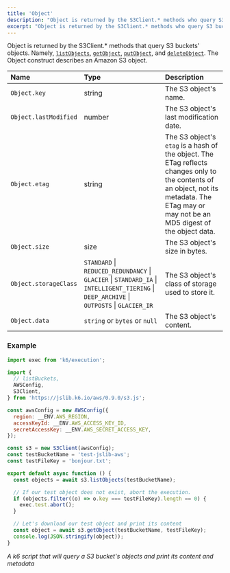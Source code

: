 ```yaml
---
title: 'Object'
description: "Object is returned by the S3Client.* methods who query S3 buckets' objects."
excerpt: "Object is returned by the S3Client.* methods who query S3 buckets' objects."
---
```


Object is returned by the S3Client.\* methods that query S3 buckets' objects. Namely, [`listObjects`](/javascript-api/jslib/aws/s3client/s3client-listobjects), [`getObject`](/javascript-api/jslib/aws/s3client/s3client-getobject), [`putObject`](/javascript-api/jslib/aws/s3client/s3client-putobject),
and [`deleteObject`](/javascript-api/jslib/aws/s3client/s3client-deleteobject). The Object construct describes an Amazon S3 object.

| Name                  | Type                                                                                                                                      | Description                                                                                                                                                                               |
| :-------------------- | :---------------------------------------------------------------------------------------------------------------------------------------- | :---------------------------------------------------------------------------------------------------------------------------------------------------------------------------------------- |
| `Object.key`          | string                                                                                                                                    | The S3 object's name.                                                                                                                                                                     |
| `Object.lastModified` | number                                                                                                                                    | The S3 object's last modification date.                                                                                                                                                   |
| `Object.etag`         | string                                                                                                                                      | The S3 object's `etag` is a hash of the object. The ETag reflects changes only to the contents of an object, not its metadata. The ETag may or may not be an MD5 digest of the object data. |
| `Object.size`         | size                                                                                                                                      | The S3 object's size in bytes.                                                                                                                                                            |
| `Object.storageClass` | `STANDARD` \| `REDUCED_REDUNDANCY` \| `GLACIER` \| `STANDARD_IA` \| `INTELLIGENT_TIERING` \| `DEEP_ARCHIVE` \| `OUTPOSTS` \| `GLACIER_IR` | The S3 object's class of storage used to store it.                                                                                                                                        |
| `Object.data`         | `string` or `bytes` or `null`                                                                                                             | The S3 object's content.                                                                                                                                                                  |

### Example

<CodeGroup labels={[]}>

```javascript
import exec from 'k6/execution';

import {
  // listBuckets,
  AWSConfig,
  S3Client,
} from 'https://jslib.k6.io/aws/0.9.0/s3.js';

const awsConfig = new AWSConfig({
  region: __ENV.AWS_REGION,
  accessKeyId: __ENV.AWS_ACCESS_KEY_ID,
  secretAccessKey: __ENV.AWS_SECRET_ACCESS_KEY,
});

const s3 = new S3Client(awsConfig);
const testBucketName = 'test-jslib-aws';
const testFileKey = 'bonjour.txt';

export default async function () {
  const objects = await s3.listObjects(testBucketName);

  // If our test object does not exist, abort the execution.
  if (objects.filter((o) => o.key === testFileKey).length == 0) {
    exec.test.abort();
  }

  // Let's download our test object and print its content
  const object = await s3.getObject(testBucketName, testFileKey);
  console.log(JSON.stringify(object));
}
```

_A k6 script that will query a S3 bucket's objects and print its content and metadata_

</CodeGroup>

